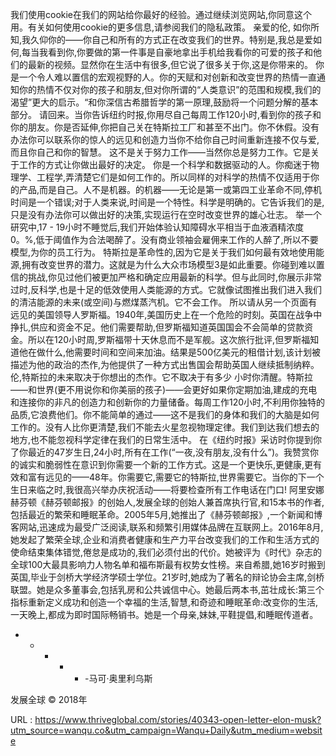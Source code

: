 我们使用cookie在我们的网站给你最好的经验。通过继续浏览网站,你同意这个用。有关如何使用cookie的更多信息,请参阅我们的隐私政策。 
 亲爱的伦, 
 如你所知,我久仰你的——你自己和所有的方式正在改变我们的世界。特别是,我总是爱如何,每当我看到你,你要做的第一件事是自豪地拿出手机给我看你的可爱的孩子和他们的最新的视频。显然你在生活中有很多,但它说了很多关于你,这是你带来的。 
 你是一个令人难以置信的宏观视野的人。你的天赋和对创新和改变世界的热情一直通知你的热情不仅对你的孩子和朋友,但对你所谓的“人类意识”的范围和规模,我们的渴望”更大的启示。“和你深信古希腊哲学的第一原理,鼓励将一个问题分解的基本部分。 
 请回来。当你告诉纽约时报,你用尽自己每周工作120小时,看到你的孩子和你的朋友。你是否延伸,你把自己关在特斯拉工厂和甚至不出门。你不休假。没有办法你可以联系你的惊人的远见和创造力当你不给你自己时间重新连接不仅与爱,而且你自己和你的智慧。 
 这不是关于努力工作——当然你总是努力工作。它是关于工作的方式让你做出最好的决定。 
 你是一个科学和数据驱动的人。你痴迷于物理学、工程学,弄清楚它们是如何工作的。所以同样的对科学的热情不仅适用于你的产品,而是自己。人不是机器。的机器——无论是第一或第四工业革命不同,停机时间是一个错误;对于人类来说,时间是一个特性。科学是明确的。它告诉我们的是,只是没有办法你可以做出好的决策,实现运行在空时改变世界的雄心壮志。 
 举一个研究中,17 - 19小时不睡觉后,我们开始体验认知障碍水平相当于血液酒精浓度0。%,低于阈值作为合法喝醉了。没有商业领袖会雇佣来工作的人醉了,所以不要模型,为你的员工行为。 
 特斯拉是革命性的,因为它是关于我们如何最有效地使用能源,拥有改变世界的潜力。这就是为什么大众市场模型3是如此重要。你碰到难以置信的挑战,你见过他们被更加严格和确定应用最新的科学。但与此同时,你展示非常过时,反科学,也是十足的低效使用人类能源的方式。它就像试图推出我们进入我们的清洁能源的未来(或空间)与燃煤蒸汽机。它不会工作。 
 所以请从另一个页面有远见的美国领导人罗斯福。1940年,美国历史上在一个危险的时刻。英国在战争中挣扎,供应和资金不足。他们需要帮助,但罗斯福知道英国国会不会简单的贷款资金。所以在120小时周,罗斯福带十天休息而不是军舰。这次旅行批评,但罗斯福知道他在做什么,他需要时间和空间来加油。结果是500亿美元的租借计划,该计划被描述为他的政治的杰作,为他提供了一种方式出售国会帮助英国人继续抵制纳粹。 
 伦,特斯拉的未来取决于你想出的杰作。它不取决于有多少 
 小时你清醒。特斯拉——和世界(更不用说你和你美丽的孩子)——会更好如果你定期加油,建成的充电和连接你的非凡的创造力和创新你的力量储备。每周工作120小时,不利用你独特的品质,它浪费他们。你不能简单的通过——这不是我们的身体和我们的大脑是如何工作的。没有人比你更清楚,我们不能去火星忽视物理定律。我们到达我们想去的地方,也不能忽视科学定律在我们的日常生活中。 
 在《纽约时报》采访时你提到你了你最近的47岁生日,24小时,所有在工作(“一夜,没有朋友,没有什么”)。我赞赏你的诚实和脆弱性在意识到你需要一个新的工作方式。这是一个更快乐,更健康,更有效和富有远见的——48年。你需要它,需要它的特斯拉,世界需要它。当你的下一个生日来临之时,我很高兴举办庆祝活动——将要检查所有工作电话在门口! 
 阿里安娜赫芬顿《赫芬顿邮报》的创始人,发展全球的创始人兼首席执行官,和15本书的作者,包括最近的繁荣和睡眠革命。2005年5月,她推出了《赫芬顿邮报》,一个新闻和博客网站,迅速成为最受广泛阅读,联系和频繁引用媒体品牌在互联网上。2016年8月,她发起了繁荣全球,企业和消费者健康和生产力平台改变我们的工作和生活方式的使命结束集体错觉,倦怠是成功的,我们必须付出的代价。她被评为《时代》杂志的全球100大最具影响力人物名单和福布斯最有权势女性榜。来自希腊,她16岁时搬到英国,毕业于剑桥大学经济学硕士学位。21岁时,她成为了著名的辩论协会主席,剑桥联盟。她是众多董事会,包括乳房和公共诚信中心。她最后两本书,茁壮成长:第三个指标重新定义成功和创造一个幸福的生活,智慧,和奇迹和睡眠革命:改变你的生活,一天晚上,都成为即时国际畅销书。她是一个母亲,妹妹,平鞋提倡,和睡眠传道者。 
  
 - - - - - -马可·奥里利乌斯 
  
  
 发展全球 
 © 
 2018年 
  
  
   
  URL : https://www.thriveglobal.com/stories/40343-open-letter-elon-musk?utm_source=wanqu.co&utm_campaign=Wanqu+Daily&utm_medium=website